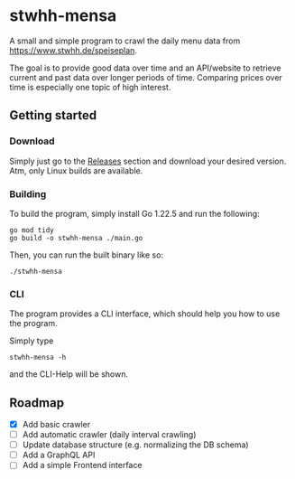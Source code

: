 # stwhh-mensa

A small and simple program to crawl the daily menu data from https://www.stwhh.de/speiseplan.

The goal is to provide good data over time and an API/website to retrieve current and past data over longer periods of time. Comparing prices over time is especially one topic of high interest.

## Getting started

### Download

Simply just go to the [Releases](https://github.com/pixlcrashr/stwhh-mensa/releases) section and download your desired version. Atm, only Linux builds are available.

### Building

To build the program, simply install Go 1.22.5 and run the following:

```shell
go mod tidy
go build -o stwhh-mensa ./main.go
```

Then, you can run the built binary like so:

```shell
./stwhh-mensa
```

### CLI

The program provides a CLI interface, which should help you how to use the program.

Simply type

```shell
stwhh-mensa -h
```

and the CLI-Help will be shown.


## Roadmap

- [x] Add basic crawler
- [ ] Add automatic crawler (daily interval crawling)
- [ ] Update database structure (e.g. normalizing the DB schema)
- [ ] Add a GraphQL API
- [ ] Add a simple Frontend interface

